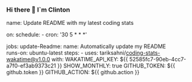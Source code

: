 ### Hi there 👋 I`m Clinton

name: Update README with my latest coding stats

on:
  schedule:
    - cron: '30 5 * * *'

jobs:
  update-Readme:
    name: Automatically update my README  
    runs-on: ubuntu-latest
    steps:
      - uses: tariksahni/coding-stats-wakatime@v1.0.0
        with:
          WAKATIME_API_KEY: ${{ 52585fc7-90eb-4cc7-a7f0-ef3ab9373c21 }}
          SHOW_MONTHLY: true
          GITHUB_TOKEN: ${{ github.token }}
          GITHUB_ACTION: ${{ github.action }}
